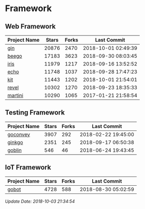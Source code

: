 # Framework

## Web Framework

| Project Name | Stars | Forks | Last Commit |
| ------------ | ----- | ----- | ----------- |
| [gin](https://github.com/gin-gonic/gin) | 20876 | 2470 | 2018-10-01 02:49:39 |
| [beego](https://github.com/astaxie/beego) | 17183 | 3623 | 2018-09-30 08:03:45 |
| [iris](https://github.com/kataras/iris) | 11979 | 1217 | 2018-09-16 13:52:52 |
| [echo](https://github.com/labstack/echo) | 11748 | 1037 | 2018-09-28 17:47:23 |
| [kit](https://github.com/go-kit/kit) | 11443 | 1202 | 2018-10-01 21:54:01 |
| [revel](https://github.com/revel/revel) | 10302 | 1270 | 2018-09-23 18:35:33 |
| [martini](https://github.com/go-martini/martini) | 10290 | 1065 | 2017-01-21 21:58:54 |

## Testing Framework

| Project Name | Stars | Forks | Last Commit |
| ------------ | ----- | ----- | ----------- |
| [goconvey](https://github.com/smartystreets/goconvey) | 3907 | 292 | 2018-02-22 19:45:00 |
| [ginkgo](https://github.com/onsi/ginkgo) | 2351 | 245 | 2018-09-17 06:50:38 |
| [goblin](https://github.com/franela/goblin) | 546 | 46 | 2018-06-24 19:43:45 |

## IoT Framework

| Project Name | Stars | Forks | Last Commit |
| ------------ | ----- | ----- | ----------- |
| [gobot](https://github.com/hybridgroup/gobot) | 4728 | 588 | 2018-08-30 05:02:59 |

*Update Date: 2018-10-03 21:34:54*